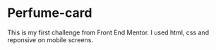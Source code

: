 # Perfume-card
This is my first challenge from Front End Mentor. I used html, css and reponsive on mobile screens.
